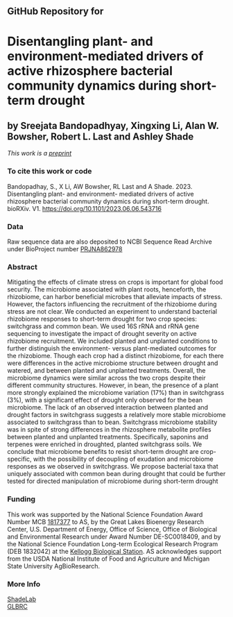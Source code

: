 ## GitHub Repository for

# Disentangling plant- and environment-mediated drivers of active rhizosphere bacterial community dynamics during short-term drought
## by Sreejata Bandopadhyay, Xingxing Li, Alan W. Bowsher, Robert L. Last and Ashley Shade

<i> This work is a [preprint](https://www.biorxiv.org/content/10.1101/2023.06.06.543716v1)</i>


### To cite this work or code

Bandopadhay, S., X Li, AW Bowsher, RL Last and A Shade. 2023.  Disentangling plant- and environment- mediated drivers of active rhizosphere bacterial community dynamics during short-term drought.  bioRXiv. V1.  https://doi.org/10.1101/2023.06.06.543716 

### Data
Raw sequence data are also deposited to NCBI Sequence Read Archive under BioProject number [PRJNA862978](https://www.ncbi.nlm.nih.gov/bioproject/?term=PRJNA862978)

### Abstract
Mitigating the effects of climate stress on crops is important for global food security. The microbiome associated with plant roots, henceforth, the rhizobiome, can harbor beneficial microbes that alleviate impacts of stress. However, the factors influencing the recruitment of the rhizobiome during stress are not clear. We conducted an experiment to understand bacterial rhizobiome responses to short-term drought for two crop species: switchgrass and common bean. We used 16S rRNA and rRNA gene sequencing to investigate the impact of drought severity on active rhizobiome recruitment. We included planted and unplanted conditions to further distinguish the environment- versus plant-mediated outcomes for the rhizobiome. Though each crop had a distinct rhizobiome, for each there were differences in the active microbiome structure between drought and watered, and between planted and unplanted treatments. Overall, the microbiome dynamics were similar across the two crops despite their different community structures. However, in bean, the presence of a plant more strongly explained the microbiome variation (17%) than in switchgrass (3%), with a significant effect of drought only observed for the bean microbiome. The lack of an observed interaction between planted and drought factors in switchgrass suggests a relatively more stable microbiome associated to switchgrass than to bean.  Switchgrass microbiome stability was in spite of strong differences in the rhizosphere metabolite profiles between planted and unplanted treatments. Specifically, saponins and terpenes were enriched in droughted, planted switchgrass soils. We conclude that microbiome benefits to resist short-term drought are crop-specific, with the possibility of decoupling of exudation and microbiome responses as we observed in switchgrass. We propose bacterial taxa that uniquely associated with common bean during drought that could be further tested for directed manipulation of microbiome during short-term drought

### Funding
This work was supported by the National Science Foundation Award Number MCB [1817377](https://www.nsf.gov/awardsearch/showAward?AWD_ID=1817377&HistoricalAwards=false) to AS, by the Great Lakes Bioenergy Research Center, U.S. Department of Energy, Office of Science, Office of Biological and Environmental Research under Award Number DE-SC0018409, and by the National Science Foundation Long-term Ecological Research Program (DEB 1832042) at the [Kellogg Biological Station](https://www.kbs.msu.edu/). AS acknowledges support from the USDA National Institute of Food and Agriculture and Michigan State University AgBioResearch. 

### More Info
[ShadeLab](https://ashley17061.wixsite.com/shadelab/home)  
[GLBRC](https://www.glbrc.org/)
